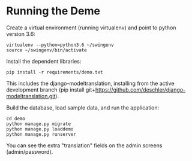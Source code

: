# Running the Deme

Create a virtual environment (running virtualenv) and point to python version 3.6:

```
virtualenv --python=python3.6 ~/swingenv
source ~/swingenv/bin/activate
```

Install the dependent libraries:

```
pip install -r requirements/demo.txt
```

This includes the django-modeltranslation, installing from the active development branch (pip install git+https://github.com/deschler/django-modeltranslation.git).

Build the database, load sample data, and run the application:

```
cd demo
python manage.py migrate
python manage.py loaddemo
python manage.py runserver
```

You can see the extra "translation" fields on the admin screens (admin/password).

